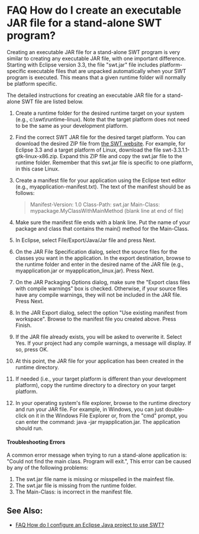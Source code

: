 

FAQ How do I create an executable JAR file for a stand-alone SWT program?
=========================================================================

Creating an executable JAR file for a stand-alone SWT program is very similar to creating any executable JAR file, with one important difference. Starting with Eclipse version 3.3, the file "swt.jar" file includes platform-specific executable files that are unpacked automatically when your SWT program is executed. This means that a given runtime folder will normally be platform specific.

The detailed instructions for creating an executable JAR file for a stand-alone SWT file are listed below.

1.  Create a runtime folder for the desired runtime target on your system (e.g., c:\\swt\\runtime-linux). Note that the target platform does not need to be the same as your development platform.
2.  Find the correct SWT JAR file for the desired target platform. You can download the desired ZIP file from [the SWT website](https://www.eclipse.org/swt/). For example, for Eclipse 3.3 and a target platform of Linux, download the file swt-3.3.1.1-gtk-linux-x86.zip. Expand this ZIP file and copy the swt.jar file to the runtime folder. Remember that this swt.jar file is specific to one platform, in this case Linux.
3.  Create a manifest file for your application using the Eclipse text editor (e.g., myapplication-manifest.txt). The text of the manifest should be as follows:
    
    > Manifest-Version: 1.0
    > Class-Path: swt.jar 
    > Main-Class: mypackage.MyClassWithMainMethod
    > (blank line at end of file)
    
4.  Make sure the manifest file ends with a blank line. Put the name of your package and class that contains the main() method for the Main-Class.
5.  In Eclipse, select File/Export/Java/Jar file and press Next.
6.  On the JAR File Specification dialog, select the source files for the classes you want in the application. In the export destination, browse to the runtime folder and enter in the desired name of the JAR file (e.g., myapplication.jar or myapplication_linux.jar). Press Next.
7.  On the JAR Packaging Options dialog, make sure the "Export class files with compile warnings" box is checked. Otherwise, if your source files have any compile warnings, they will not be included in the JAR file. Press Next.
8.  In the JAR Export dialog, select the option "Use existing manifest from workspace". Browse to the manifest file you created above. Press Finish.
9.  If the JAR file already exists, you will be asked to overwrite it. Select Yes. If your project had any compile warnings, a message will display. If so, press OK.
10.  At this point, the JAR file for your application has been created in the runtime directory.
11.  If needed (i.e., your target platform is different than your development platform), copy the runtime directory to a directory on your target platform.
12.  In your operating system's file explorer, browse to the runtime directory and run your JAR file. For example, in Windows, you can just double-click on it in the Windows File Explorer or, from the "cmd" prompt, you can enter the command: java -jar myapplication.jar. The application should run.

#### Troubleshooting Errors

A common error message when trying to run a stand-alone application is: "Could not find the main class. Program will exit.", This error can be caused by any of the following problems:

1.  The swt.jar file name is missing or misspelled in the mainfest file.
2.  The swt.jar file is missing from the runtime folder.
3.  The Main-Class: is incorrect in the manifest file.

See Also:
---------

*   [FAQ How do I configure an Eclipse Java project to use SWT?](./FAQ_How_do_I_configure_an_Eclipse_Java_project_to_use_SWT.md "FAQ How do I configure an Eclipse Java project to use SWT?")

